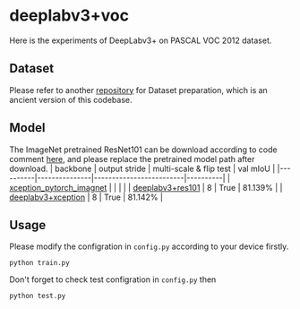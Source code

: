 # deeplabv3+voc
Here is the experiments of DeepLabv3+ on PASCAL VOC 2012 dataset.

## Dataset
Please refer to another [repository](https://github.com/YudeWang/deeplabv3plus-pytorch) for Dataset preparation, which is an ancient version of this codebase.

## Model
The ImageNet pretrained ResNet101 can be download according to code comment [here](), and please replace the pretrained model path after download.
| backbone | output stride | multi-scale & flip test | val mIoU |
|----------|---------------|-------------------------|----------|
| [xception_pytorch_imagnet](https://drive.google.com/open?id=1_j_mE07tiV24xXOJw4XDze0-a0NAhNVi) | | | |
| [deeplabv3+res101](https://drive.google.com/file/d/1TAweDPn5Ohr7Ag6JvAE33fnZbVMSrzMX/view?usp=sharing) | 8 | True | 81.139% |
| [deeplabv3+xception](https://drive.google.com/file/d/1VCxu9h5SVcTLD4OnCUeWdfoUNr-MbUwW/view?usp=sharing) | 8 | True | 81.142% |

## Usage
Please modify the configration in `config.py` according to your device firstly.
```
python train.py
```
Don't forget to check test configration in `config.py` then
```
python test.py
```
